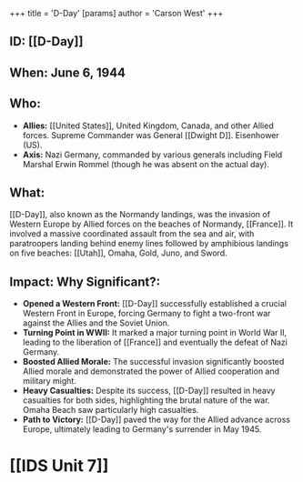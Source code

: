 +++
 title = 'D-Day'
[params]
	author = 'Carson West'
+++
## ID: [[D-Day]]

## When: June 6, 1944

## Who:
*   **Allies:** [[United States]], United Kingdom, Canada, and other Allied forces. Supreme Commander was General [[Dwight D]]. Eisenhower (US).
*   **Axis:** Nazi Germany, commanded by various generals including Field Marshal Erwin Rommel (though he was absent on the actual day).

## What:
[[D-Day]], also known as the Normandy landings, was the invasion of Western Europe by Allied forces on the beaches of Normandy, [[France]].  It involved a massive coordinated assault from the sea and air, with paratroopers landing behind enemy lines followed by amphibious landings on five beaches: [[Utah]], Omaha, Gold, Juno, and Sword.

## Impact: Why Significant?:
*   **Opened a Western Front:** [[D-Day]] successfully established a crucial Western Front in Europe, forcing Germany to fight a two-front war against the Allies and the Soviet Union.
*   **Turning Point in WWII:** It marked a major turning point in World War II, leading to the liberation of [[France]] and eventually the defeat of Nazi Germany.
*   **Boosted Allied Morale:**  The successful invasion significantly boosted Allied morale and demonstrated the power of Allied cooperation and military might.
*   **Heavy Casualties:** Despite its success, [[D-Day]] resulted in heavy casualties for both sides, highlighting the brutal nature of the war. Omaha Beach saw particularly high casualties.
*   **Path to Victory:** [[D-Day]] paved the way for the Allied advance across Europe, ultimately leading to Germany's surrender in May 1945.

# [[IDS Unit 7]]